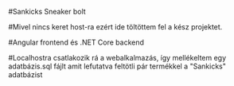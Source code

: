#Sankicks Sneaker bolt

#Mivel nincs keret host-ra ezért ide töltöttem fel a kész projektet.

#Angular frontend és .NET Core backend

#Localhostra csatlakozik rá a webalkalmazás, így mellékeltem egy adatbázis.sql fájlt amit lefutatva feltötli pár termékkel a "Sankicks" adatbázist
